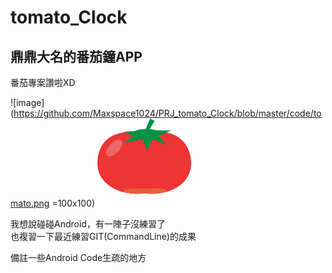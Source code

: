 # tomato_Clock

## 鼎鼎大名的番茄鐘APP

番茄專案讚啦XD

![image](https://github.com/Maxspace1024/PRJ_tomato_Clock/blob/master/code/tomato.png =100x100)
<img src="https://github.com/Maxspace1024/PRJ_tomato_Clock/blob/master/code/tomato.png" width="150"/>

我想說碰碰Android，有一陣子沒練習了<br/>
也複習一下最近練習GIT(CommandLine)的成果

備註一些Android Code生疏的地方

